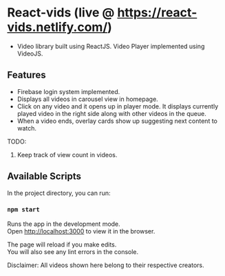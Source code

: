# React-vids (live @ https://react-vids.netlify.com/)

* Video library built using ReactJS. Video Player implemented using VideoJS.

## Features

* Firebase login system implemented.
* Displays all videos in carousel view in homepage.
* Click on any video and it opens up in player mode. It displays currently played video in the right side along with other videos in the queue.
* When a video ends, overlay cards show up suggesting next content to watch.

TODO:

1. Keep track of view count in videos.


## Available Scripts

In the project directory, you can run:

### `npm start`

Runs the app in the development mode.<br />
Open [http://localhost:3000](http://localhost:3000) to view it in the browser.

The page will reload if you make edits.<br />
You will also see any lint errors in the console.

Disclaimer: All videos shown here belong to their respective creators.